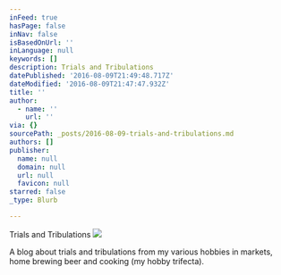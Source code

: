 ```yaml
---
inFeed: true
hasPage: false
inNav: false
isBasedOnUrl: ''
inLanguage: null
keywords: []
description: Trials and Tribulations
datePublished: '2016-08-09T21:49:48.717Z'
dateModified: '2016-08-09T21:47:47.932Z'
title: ''
author:
  - name: ''
    url: ''
via: {}
sourcePath: _posts/2016-08-09-trials-and-tribulations.md
authors: []
publisher:
  name: null
  domain: null
  url: null
  favicon: null
starred: false
_type: Blurb

---
```

Trials and Tribulations
![](https://the-grid-user-content.s3-us-west-2.amazonaws.com/1360bcaa-83db-42f9-bbea-ca177168aa3f.jpg)

A blog about trials and tribulations from my various hobbies in markets, home brewing beer and cooking (my hobby trifecta).